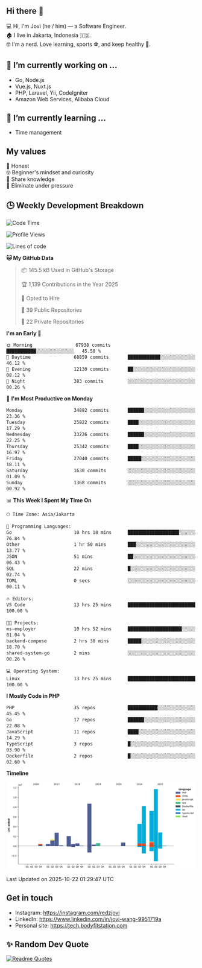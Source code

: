 ## Hi there 👋
💻 Hi, I'm Jovi (he / him) — a Software Engineer.\
🏠 I live in Jakarta, Indonesia 🇮🇩.\
🤓 I'm a nerd. Love learning, sports ⚽️, and keep healthy 🧘.

## 🔭 I’m currently working on ...
- Go, Node.js
- Vue.js, Nuxt.js
- PHP, Laravel, Yii, CodeIgniter
- Amazon Web Services, Alibaba Cloud

## 🌱 I’m currently learning ...
- Time management

## My values
💖 Honest\
🤓 Beginner's mindset and curiosity\
🙌 Share knowledge\
🧘 Eliminate under pressure

## 🕒 Weekly Development Breakdown
<!--START_SECTION:waka-->
![Code Time](http://img.shields.io/badge/Code%20Time-5%2C876%20hrs%2027%20mins-blue)

![Profile Views](http://img.shields.io/badge/Profile%20Views-94-blue)

![Lines of code](https://img.shields.io/badge/From%20Hello%20World%20I%27ve%20Written-52.8%20million%20lines%20of%20code-blue)

**🐱 My GitHub Data** 

> 📦 145.5 kB Used in GitHub's Storage 
 > 
> 🏆 1,139 Contributions in the Year 2025
 > 
> 💼 Opted to Hire
 > 
> 📜 39 Public Repositories 
 > 
> 🔑 22 Private Repositories 
 > 
**I'm an Early 🐤** 

```text
🌞 Morning                67938 commits       ███████████░░░░░░░░░░░░░░   45.50 % 
🌆 Daytime                68859 commits       ████████████░░░░░░░░░░░░░   46.12 % 
🌃 Evening                12130 commits       ██░░░░░░░░░░░░░░░░░░░░░░░   08.12 % 
🌙 Night                  383 commits         ░░░░░░░░░░░░░░░░░░░░░░░░░   00.26 % 
```
📅 **I'm Most Productive on Monday** 

```text
Monday                   34882 commits       ██████░░░░░░░░░░░░░░░░░░░   23.36 % 
Tuesday                  25822 commits       ████░░░░░░░░░░░░░░░░░░░░░   17.29 % 
Wednesday                33226 commits       ██████░░░░░░░░░░░░░░░░░░░   22.25 % 
Thursday                 25342 commits       ████░░░░░░░░░░░░░░░░░░░░░   16.97 % 
Friday                   27040 commits       █████░░░░░░░░░░░░░░░░░░░░   18.11 % 
Saturday                 1630 commits        ░░░░░░░░░░░░░░░░░░░░░░░░░   01.09 % 
Sunday                   1368 commits        ░░░░░░░░░░░░░░░░░░░░░░░░░   00.92 % 
```


📊 **This Week I Spent My Time On** 

```text
🕑︎ Time Zone: Asia/Jakarta

💬 Programming Languages: 
Go                       10 hrs 18 mins      ███████████████████░░░░░░   76.84 % 
Other                    1 hr 50 mins        ███░░░░░░░░░░░░░░░░░░░░░░   13.77 % 
JSON                     51 mins             ██░░░░░░░░░░░░░░░░░░░░░░░   06.43 % 
SQL                      22 mins             █░░░░░░░░░░░░░░░░░░░░░░░░   02.74 % 
TOML                     0 secs              ░░░░░░░░░░░░░░░░░░░░░░░░░   00.11 % 

🔥 Editors: 
VS Code                  13 hrs 25 mins      █████████████████████████   100.00 % 

🐱‍💻 Projects: 
ms-employer              10 hrs 52 mins      ████████████████████░░░░░   81.04 % 
backend-compose          2 hrs 30 mins       █████░░░░░░░░░░░░░░░░░░░░   18.70 % 
shared-system-go         2 mins              ░░░░░░░░░░░░░░░░░░░░░░░░░   00.26 % 

💻 Operating System: 
Linux                    13 hrs 25 mins      █████████████████████████   100.00 % 
```

**I Mostly Code in PHP** 

```text
PHP                      35 repos            ███████████░░░░░░░░░░░░░░   45.45 % 
Go                       17 repos            ██████░░░░░░░░░░░░░░░░░░░   22.08 % 
JavaScript               11 repos            ████░░░░░░░░░░░░░░░░░░░░░   14.29 % 
TypeScript               3 repos             █░░░░░░░░░░░░░░░░░░░░░░░░   03.90 % 
Dockerfile               2 repos             █░░░░░░░░░░░░░░░░░░░░░░░░   02.60 % 
```



**Timeline**

![Lines of Code chart](https://raw.githubusercontent.com/redzjovi/redzjovi/master/assets/bar_graph.png)


 Last Updated on 2025-10-22 01:29:47 UTC
<!--END_SECTION:waka-->

## Get in touch
- Instagram: https://instagram.com/redzjovi
- LinkedIn: https://www.linkedin.com/in/jovi-wang-9951719a
- Personal site: https://tech.bodyfitstation.com

## ✨ Random Dev Quote
[![Readme Quotes](https://quotes-github-readme.vercel.app/api?type=horizontal&border=true)](https://github.com/piyushsuthar/github-readme-quotes)
